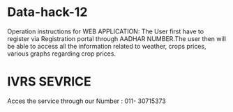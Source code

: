 Data-hack-12
=================================================================================================================================

Operation instructions for WEB APPLICATION:
The User first have to register via Registration portal through AADHAR NUMBER.The user then will be able to access all the information related to weather, crops prices, various graphs regarding crop prices. 


IVRS SEVRICE
===========================================================================================================================
Acces the service through our Number : 011- 30715373
